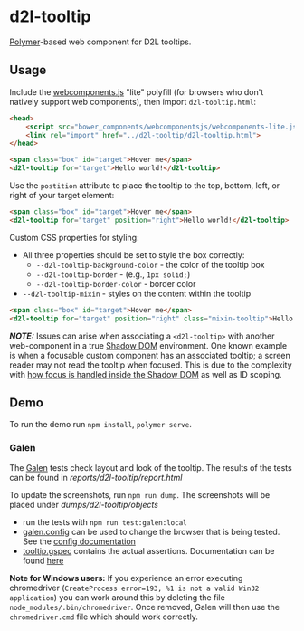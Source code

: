 # d2l-tooltip

[Polymer](https://www.polymer-project.org)-based web component for D2L tooltips.

## Usage

Include the [webcomponents.js](http://webcomponents.org/polyfills/) "lite" polyfill (for browsers who don't natively support web components), then import `d2l-tooltip.html`:

```html
<head>
	<script src="bower_components/webcomponentsjs/webcomponents-lite.js"></script>
	<link rel="import" href="../d2l-tooltip/d2l-tooltip.html">
</head>
```

<!---
```
<custom-element-demo>
	<template>
		<script src="../webcomponentsjs/webcomponents-lite.js"></script>
		<link rel="import" href="../d2l-typography/d2l-typography.html">
		<link rel="import" href="d2l-tooltip.html">
    	<custom-style include="d2l-typography">
	    	<style is="custom-style" include="d2l-typography">
			</style>
    	</custom-style>
    	<style>
			html {
				padding: 50px;
				font-family: 'Lato', 'Lucida Sans Unicode', 'Lucida Grande', sans-serif;
				font-size: 20px;
			}
			.box {
				width: 100px;
				height: 100px;
				background-color: #e57231;
				display: inline-block;
				color: White;
				display: flex;
				align-items: center;
				text-align: center;
			}
		</style>
    	<next-code-block></next-code-block>
	</template>
</custom-element-demo>
```
-->
```html
<span class="box" id="target">Hover me</span>
<d2l-tooltip for="target">Hello world!</d2l-tooltip>
```

Use the `postition` attribute to place the tooltip to the top, bottom, left, or right of your target element:
<!---
```
<custom-element-demo>
	<template>
		<script src="../webcomponentsjs/webcomponents-lite.js"></script>
		<link rel="import" href="../d2l-typography/d2l-typography.html">
		<link rel="import" href="d2l-tooltip.html">
    	<custom-style include="d2l-typography">
	    	<style is="custom-style" include="d2l-typography">
			</style>
    	</custom-style>
    	<style>
			html {
				padding: 50px;
				font-family: 'Lato', 'Lucida Sans Unicode', 'Lucida Grande', sans-serif;
				font-size: 20px;
			}
			.box {
				width: 100px;
				height: 100px;
				background-color: #e57231;
				display: inline-block;
				color: White;
				display: flex;
				align-items: center;
				text-align: center;
			}
		</style>
    	<next-code-block></next-code-block>
	</template>
</custom-element-demo>
```
-->
```html
<span class="box" id="target">Hover me</span>
<d2l-tooltip for="target" position="right">Hello world!</d2l-tooltip>
```

Custom CSS properties for styling:

- All three properties should be set to style the box correctly:
  - `--d2l-tooltip-background-color` - the color of the tooltip box
  - `--d2l-tooltip-border` - (e.g., `1px solid;`)
  - `--d2l-tooltip-border-color` - border color
- `--d2l-tooltip-mixin` - styles on the content within the tooltip

<!---
```
<custom-element-demo>
	<template>
		<script src="../webcomponentsjs/webcomponents-lite.js"></script>
		<link rel="import" href="../d2l-typography/d2l-typography.html">
		<link rel="import" href="d2l-tooltip.html">
    	<custom-style include="d2l-typography">
	    	<style is="custom-style" include="d2l-typography">
				.mixin-tooltip {
					--d2l-tooltip-background-color: #ffffff;
					--d2l-tooltip-border: 1px solid;
					--d2l-tooltip-border-color:  #d3d9e3;

					--d2l-tooltip-mixin: {
						width: 200px;
						box-shadow: 0 2px 12px 0 rgba(0, 0, 0, 0.08);
						font-family: Lato;
						color: #565a5c;
					}
				}
			</style>
    	</custom-style>
    	<style>
			html {
				padding: 50px;
				font-family: 'Lato', 'Lucida Sans Unicode', 'Lucida Grande', sans-serif;
				font-size: 20px;
			}
			.box {
				width: 100px;
				height: 100px;
				background-color: #e57231;
				display: inline-block;
				color: White;
				display: flex;
				align-items: center;
				text-align: center;
			}
		</style>
    	<next-code-block></next-code-block>
	</template>
</custom-element-demo>
```
-->
```html
<span class="box" id="target">Hover me</span>
<d2l-tooltip for="target" position="right" class="mixin-tooltip">Hello world!</d2l-tooltip>
```

_**NOTE:**_ Issues can arise when associating a `<d2l-tooltip>` with another web-component in a true [Shadow DOM][ShadowDOM] environment. One known example is when a focusable custom component has an associated tooltip; a screen reader may not read the tooltip when focused. This is due to the complexity with [how focus is handled inside the Shadow DOM][ShadowFocus] as well as ID scoping.

## Demo

To run the demo run `npm install`, `polymer serve`.

### Galen

The [Galen][Galen] tests check layout and look of the tooltip. The results of the tests can be found in *reports/d2l-tooltip/report.html*

To update the screenshots, run `npm run dump`. The screenshots will be placed under *dumps/d2l-tooltip/objects*

* run the tests with `npm run test:galen:local`
* [galen.config](galen.config) can be used to change the browser that is being tested. See the [config documentation][GalenConfig]
* [tooltip.gspec](tooltip.gspec) contains the actual assertions. Documentation can be found [here][GalenSpec]

**Note for Windows users:** If you experience an error executing chromedriver (`CreateProcess error=193, %1 is not a valid Win32 application`) you can work around this by deleting the file `node_modules/.bin/chromedriver`. Once removed, Galen will then use the `chromedriver.cmd` file which should work correctly.

[ShadowDOM]: https://www.polymer-project.org/2.0/docs/devguide/shadow-dom
[ShadowFocus]: https://medium.com/dev-channel/focus-inside-shadow-dom-78e8a575b73
[Galen]: http://galenframework.com/
[GalenConfig]: http://galenframework.com/docs/getting-started-configuration/
[GalenSpec]: http://galenframework.com/docs/reference-galen-spec-language-guide/
